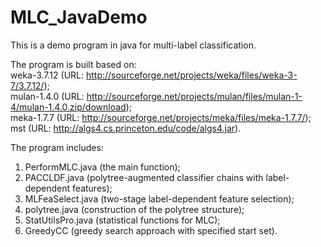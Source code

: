 # MLC_JavaDemo
This is a demo program in java for multi-label classification.

The program is built based on:  
weka-3.7.12 (URL: http://sourceforge.net/projects/weka/files/weka-3-7/3.7.12/);  
mulan-1.4.0 (URL: http://sourceforge.net/projects/mulan/files/mulan-1-4/mulan-1.4.0.zip/download);  
meka-1.7.7 (URL: http://sourceforge.net/projects/meka/files/meka-1.7.7/);  
mst (URL: http://algs4.cs.princeton.edu/code/algs4.jar).  

The program includes:  
1. PerformMLC.java (the main function);  
2. PACCLDF.java (polytree-augmented classifier chains with label-dependent features);  
3. MLFeaSelect.java (two-stage label-dependent feature selection);  
4. polytree.java (construction of the polytree structure);  
5. StatUtilsPro.java (statistical functions for MLC);  
6. GreedyCC (greedy search approach with specified start set).
